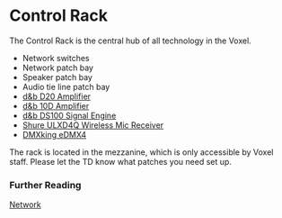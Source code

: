 # Control Rack
The Control Rack is the central hub of all technology in the Voxel.

- Network switches
- Network patch bay
- Speaker patch bay
- Audio tie line patch bay
- [d&b D20 Amplifier](audio-d20.md)
- [d&b 10D Amplifier](audio-10d.md)
- [d&b DS100 Signal Engine](audio-ds100.md)
- [Shure ULXD4Q Wireless Mic Receiver](audio-ulxd4q.md)
- [DMXking eDMX4](lx-eDMX4.md)

The rack is located in the mezzanine, which is only accessible by Voxel staff. Please let the TD know what patches you need set up.

### Further Reading
[Network](network.md)
